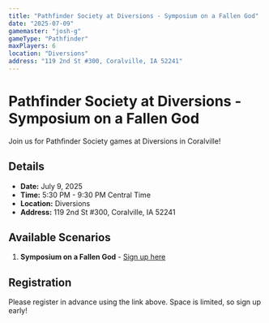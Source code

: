 ```yaml
---
title: "Pathfinder Society at Diversions - Symposium on a Fallen God"
date: "2025-07-09"
gamemaster: "josh-g"
gameType: "Pathfinder"
maxPlayers: 6
location: "Diversions"
address: "119 2nd St #300, Coralville, IA 52241"
---
```


# Pathfinder Society at Diversions - Symposium on a Fallen God

Join us for Pathfinder Society games at Diversions in Coralville!

## Details

- **Date:** July 9, 2025
- **Time:** 5:30 PM - 9:30 PM Central Time
- **Location:** Diversions
- **Address:** 119 2nd St #300, Coralville, IA 52241

## Available Scenarios

1. **Symposium on a Fallen God** - [Sign up here](https://www.rpgchronicles.net/session/cabe4362-50e0-4447-b5fc-b7361b3d586c/pregame)

## Registration

Please register in advance using the link above. Space is limited, so sign up early!